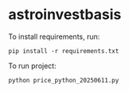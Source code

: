 # astroinvestbasis
To install requirements, run:
<pre><code>pip install -r requirements.txt</code></pre>
To run project:
<pre><code>python price_python_20250611.py</code></pre>